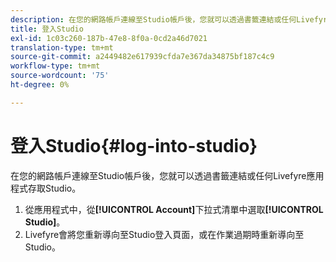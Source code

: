 ```yaml
---
description: 在您的網路帳戶連線至Studio帳戶後，您就可以透過書籤連結或任何Livefyre應用程式存取Studio。
title: 登入Studio
exl-id: 1c03c260-187b-47e8-8f0a-0cd2a46d7021
translation-type: tm+mt
source-git-commit: a2449482e617939cfda7e367da34875bf187c4c9
workflow-type: tm+mt
source-wordcount: '75'
ht-degree: 0%

---
```


# 登入Studio{#log-into-studio}

在您的網路帳戶連線至Studio帳戶後，您就可以透過書籤連結或任何Livefyre應用程式存取Studio。

1. 從應用程式中，從&#x200B;**[!UICONTROL Account]**&#x200B;下拉式清單中選取&#x200B;**[!UICONTROL Studio]**。
1. Livefyre會將您重新導向至Studio登入頁面，或在作業過期時重新導向至Studio。
